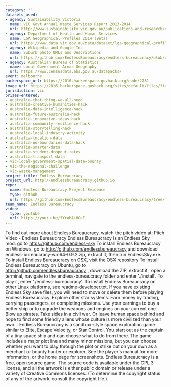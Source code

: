 ```yaml
---
category: ''
datasets_used:
- agency: Sustainability Victoria
  name: VIC Govt Annual Waste Services Report 2013-2014
  url: http://www.sustainability.vic.gov.au/publications-and-research/research/victorian-waste-and-recycling-data-results-201314/victorian-local-government-annual-waste-services-report-201314
- agency: Department of Health and Human Services
  name: LGA Geographical Profiles 2014 (Beta)
  url: https://www.data.vic.gov.au/data/dataset/lga-geographical-profiles-2014-beta
- agency: Wikipedia and Google Inc
  name: Suburb photo URLs and Descriptions
  url: https://github.com/EndlessBureaucracy/endless-bureaucracy/blob/draft/suburbs-v2.xlsx
- agency: Australian Bureau of Statistics
  name: Local Government Areas Geography
  url: https://www.censusdata.abs.gov.au/datapacks/
event: melbourne
hackerspace_url: https://2016.hackerspace.govhack.org/node/2781
image_url: https://2016.hackerspace.govhack.org/sites/default/files/field/image/endless-bureaucracy-logo.png
jurisdiction: vic
prizes-entered:
- australia-that-thing-we-all-need
- australia-creative-humanities-hack
- australia-data-intelligence-hack
- australia-future-australia-hack
- australia-innovative-ideas-hack
- australia-community-resilience-hack
- australia-storytelling-hack
- australia-local-industry-activity
- australia-location-data
- australia-no-boundaries-data-hack
- australia-smarter-data
- australia-student-dropout-rates
- australia-transport-data
- vic-local-government-spatial-data-bounty
- vic-the-regional-challenge
- vic-waste-management
project_title: Endless Bureaucracy
project_url: http://endlessbureaucracy.github.io
repo:
  name: Endless Bureaucracy Project Evidence
  type: github
  url: https://github.com/EndlessBureaucracy/endless-bureaucracy/tree/master/evidence
team_name: Endless Bureaucracy
video:
  type: youtube
  url: https://youtu.be/fYruMALHGaE
---
```


To find out more about Endless Bureaucracy, watch the pitch video at: Pitch Video - Endless Bureaucracy​​​​​​​
Endless Bureaucracy is an Endless Sky mod. go to https://github.com/endless-sky
To install Endless Bureaucracy on Windows, go to http://github.com/endlessbureaucracy and download endless-bureaucracy-win64-0.9.2.zip, extract it, then run EndlessSky.exe.
To install Endless Bureaucracy on OSX, visit the OSX repository
To install Endless Bureaucracy on Ubuntu, go to http://github.com/endlessbureaucracy , download the ZIP, extract it,  open a terminal, navigate to the endless-bureaucracy folder and enter './install'. To play it, enter './endless-bureaucracy'.
To install Endless Bureaucracy on other Linux platforms, see readme-developer.txt.
If you have existing Endless Sky save files, you will need to move or delete them before playing Endless Bureaucracy.
Explore other star systems. Earn money by trading, carrying passengers, or completing missions. Use your earnings to buy a better ship or to upgrade the weapons and engines on your current one. Blow up pirates. Take sides in a civil war. Or leave human space behind and hope to find some friendly aliens whose culture is more civilized than your own...
Endless Bureaucracy is a sandbox-style space exploration game similar to Elite, Escape Velocity, or Star Control. You start out as the captain of a tiny space ship and can choose what to do from there. The game includes a major plot line and many minor missions, but you can choose whether you want to play through the plot or strike out on your own as a merchant or bounty hunter or explorer.
See the player's manual for more information, or the home page for screenshots.
Endless Bureaucracy is a free, open source game. The source code is available under the GPL 3 license, and all the artwork is either public domain or release under a variety of Creative Commons licenses. (To determine the copyright status of any of the artwork, consult the copyright file.)